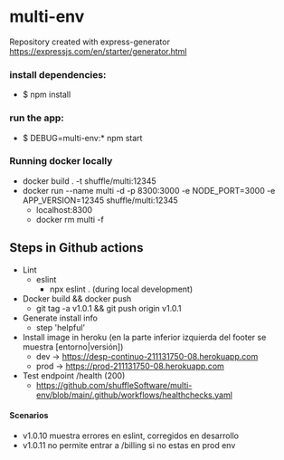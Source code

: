 # multi-env

Repository created with express-generator
https://expressjs.com/en/starter/generator.html

### install dependencies:

- $ npm install

### run the app:

- $ DEBUG=multi-env:\* npm start

### Running docker locally

- docker build . -t shuffle/multi:12345
- docker run --name multi -d -p 8300:3000 -e NODE_PORT=3000 -e APP_VERSION=12345 shuffle/multi:12345 
  - localhost:8300
  - docker rm multi -f

## Steps in Github actions

- Lint
  - eslint
    - npx eslint . (during local development)
- Docker build && docker push
    - git tag -a v1.0.1 && git push origin v1.0.1
- Generate install info
    - step 'helpful'
- Install image in heroku (en la parte inferior izquierda del footer se muestra [entorno|versión])
  - dev -> https://desp-continuo-211131750-08.herokuapp.com
  - prod -> https://prod-211131750-08.herokuapp.com
- Test endpoint /health (200)
  - https://github.com/shuffleSoftware/multi-env/blob/main/.github/workflows/healthchecks.yaml


#### Scenarios
 - v1.0.10 muestra errores en eslint, corregidos en desarrollo
 - v1.0.11 no permite entrar a /billing si no estas en prod env
